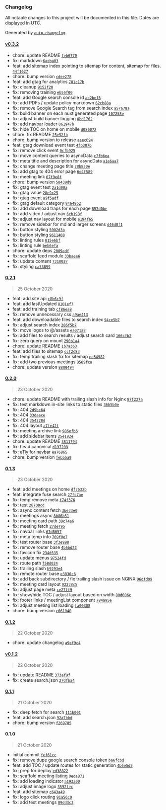 ### Changelog

All notable changes to this project will be documented in this file. Dates are displayed in UTC.

Generated by [`auto-changelog`](https://github.com/CookPete/auto-changelog).

#### [v0.3.2](https://github.com/ICJIA/icjia-irb-next/compare/0.2.1...v0.3.2)

- chore: update README [`feb6770`](https://github.com/ICJIA/icjia-irb-next/commit/feb67704b5bb839832872d64230beefd9537ad62)
- fix: markdown [`6aeba03`](https://github.com/ICJIA/icjia-irb-next/commit/6aeba031e55633a17cce768dd6fd9ef18f3e4280)
- feat: add sitemap index pointing to sitemap for content, sitemap for files. [`44f1627`](https://github.com/ICJIA/icjia-irb-next/commit/44f1627d36f72cad264830cddbc0f5c784e1b036)
- chore: bump version [`cdee278`](https://github.com/ICJIA/icjia-irb-next/commit/cdee27882e0dcc2108b852175c13f688601ce2fa)
- feat: add gtag for analytics [`781c17b`](https://github.com/ICJIA/icjia-irb-next/commit/781c17b11dcd9b3ab1a1e5df94731fb864f3027c)
- fix: cleanup [`9152f20`](https://github.com/ICJIA/icjia-irb-next/commit/9152f209d799e30fba6ba3be8552e36a7a835fe3)
- fix: removing training [`eb56f00`](https://github.com/ICJIA/icjia-irb-next/commit/eb56f00d6930cf3cfa87bd07b0e5c28452ce6ea9)
- feat: add Google search console id [`ac2bef5`](https://github.com/ICJIA/icjia-irb-next/commit/ac2bef5fbb0a0979669465ce76260632a8d89ead)
- fix: add PDFs / update policy markdown [`62cb88a`](https://github.com/ICJIA/icjia-irb-next/commit/62cb88a7636a8d9d9e854391c24c71fa1f19e5a9)
- fix: remove Google Search tag from search index [`a57a78a`](https://github.com/ICJIA/icjia-irb-next/commit/a57a78a0881188ff78566d50097266f46329308e)
- fix: build banner on each nuxt generated page [`107258e`](https://github.com/ICJIA/icjia-irb-next/commit/107258efe4d3269c7a889e44bff00c1ba7ffd804)
- fix: adjust build banner logging [`0bd1762`](https://github.com/ICJIA/icjia-irb-next/commit/0bd17622eef98275353a98c0d632673fe4387602)
- fix: add navbar loader [`061947b`](https://github.com/ICJIA/icjia-irb-next/commit/061947bd45653302e940e6894c42a5d1d30fdf97)
- fix: hide TOC on home on mobile [`d086072`](https://github.com/ICJIA/icjia-irb-next/commit/d086072cc9a61c7869c4fc6c532af2e71ed92383)
- chore: fix README [`25e52fb`](https://github.com/ICJIA/icjia-irb-next/commit/25e52fb6e9a505fcdb00664c0ac5fd210c35f469)
- chore: bump version to release [`aaec694`](https://github.com/ICJIA/icjia-irb-next/commit/aaec6947e0becaf9fa1069cff8a5162bbad67c51)
- feat: gtag download event test [`4fb307b`](https://github.com/ICJIA/icjia-irb-next/commit/4fb307bf33df4d2e4bc45aa48bc74d95c181a5e1)
- fix: remove click event [`0cfb925`](https://github.com/ICJIA/icjia-irb-next/commit/0cfb9259e155804cf470b97f6bc04285b69878e3)
- fix: move content queries to asyncData [`c7fb6ea`](https://github.com/ICJIA/icjia-irb-next/commit/c7fb6ea172ead1270a00a0eba2cfef5c9dd3e92d)
- fix: meta title and description for asyncData [`a1e6aa7`](https://github.com/ICJIA/icjia-irb-next/commit/a1e6aa76d2759f146e9d29c2dcc249eb58152a8b)
- fix: change meeting page title [`28b830e`](https://github.com/ICJIA/icjia-irb-next/commit/28b830ecc348e46758b3bd44928bcb8d63541f68)
- fix: add gtag to 404 error page [`6e4f589`](https://github.com/ICJIA/icjia-irb-next/commit/6e4f589ef9c57bebf098cf07e469e05449b2a816)
- fix: meeting link [`07f9e8f`](https://github.com/ICJIA/icjia-irb-next/commit/07f9e8f722d95ac1ebd0bad83980f4fa6561059c)
- chore: bump version [`58439d9`](https://github.com/ICJIA/icjia-irb-next/commit/58439d9d115f3ce84815f7757054fb9332ab70a2)
- fix: gtag event test [`2a1d00a`](https://github.com/ICJIA/icjia-irb-next/commit/2a1d00af5701b70745d33e34fc7cccfc12ff4eb9)
- fix: gtag value [`28e9c25`](https://github.com/ICJIA/icjia-irb-next/commit/28e9c25412cd6097490bac5899e19f0d49f028a2)
- fix: gtag event [`a9f5adf`](https://github.com/ICJIA/icjia-irb-next/commit/a9f5adf468985f52a87a3dd9707751347f4b4729)
- fix: gtag default category [`84648b2`](https://github.com/ICJIA/icjia-irb-next/commit/84648b2c094a94b2f2be4fb83e931bcde3e9dae8)
- fix: add download traps for each page [`857d0be`](https://github.com/ICJIA/icjia-irb-next/commit/857d0bedfdb6a5b7ebeba3a74fd783bb3b4d4b6d)
- fix: add video / adjust nav [`6cb198f`](https://github.com/ICJIA/icjia-irb-next/commit/6cb198f239d724d72b3d80ba04eefa0bbc31fc29)
- fix: adjust nav layout for mobile [`e194f65`](https://github.com/ICJIA/icjia-irb-next/commit/e194f654634daf6290df8f8dabde80626ecb90dc)
- fix: remove sidebar for md and larger screens [`d46d8f1`](https://github.com/ICJIA/icjia-irb-next/commit/d46d8f15b79be671653ed54a033b8e19c66e436d)
- fix: button styling [`5002d3a`](https://github.com/ICJIA/icjia-irb-next/commit/5002d3ab3de6a6b8da66bbec31f444e9b87a0ce7)
- fix: button styling [`9611408`](https://github.com/ICJIA/icjia-irb-next/commit/9611408e77f7f4dfec5bf2f13adf5d48fee066ae)
- fix: linting rules [`815e6bf`](https://github.com/ICJIA/icjia-irb-next/commit/815e6bf0452e89813d34628ac7eab25e9ec1f670)
- fix: linting rule [`beb6efa`](https://github.com/ICJIA/icjia-irb-next/commit/beb6efa65e0faf77ff3863c3bb032ebcda5713bd)
- chore: update deps [`2009adf`](https://github.com/ICJIA/icjia-irb-next/commit/2009adf8633f18d94b35ef9f94f3ef1221fd4eba)
- fix: scaffold feed module [`33baee6`](https://github.com/ICJIA/icjia-irb-next/commit/33baee61b753bb67cecae6d77e3caa1a7ed311c0)
- fix: update content [`7318027`](https://github.com/ICJIA/icjia-irb-next/commit/73180271c575f5c4b9caa944efa733fcf686653b)
- fix: styling [`ca53899`](https://github.com/ICJIA/icjia-irb-next/commit/ca5389918e22259e8280722a4a682b9cc076c76a)

#### [0.2.1](https://github.com/ICJIA/icjia-irb-next/compare/0.2.0...0.2.1)

> 25 October 2020

- feat: add site api [`c8b6c9f`](https://github.com/ICJIA/icjia-irb-next/commit/c8b6c9f30d812a89ec883ca25c1502c27b690328)
- feat: add lastUpdated [`8101ef7`](https://github.com/ICJIA/icjia-irb-next/commit/8101ef7fa6ca5e5ea532eb3fe340b4d10b04fe6d)
- feat: add training tab [`cf86ea8`](https://github.com/ICJIA/icjia-irb-next/commit/cf86ea805eeaa7e5d93e1a9a6b3371ccb2fa9544)
- fix: remove unnecessary css [`a9ae413`](https://github.com/ICJIA/icjia-irb-next/commit/a9ae4136780bf493cfa1a9ba7de8a477c125384e)
- feat: add downloadable files to search index [`94ce5b7`](https://github.com/ICJIA/icjia-irb-next/commit/94ce5b7a42c1cee36b9df76b2749b9067220aac7)
- fix: adjust search index [`286f5b7`](https://github.com/ICJIA/icjia-irb-next/commit/286f5b7296c79c11777366e163af4081c9179687)
- fix: move logos to @/assets [`ea071a8`](https://github.com/ICJIA/icjia-irb-next/commit/ea071a8ac6cd8848e8acb5f71b7071a1d4995222)
- fix: add files to search results / adjust search card [`166cfb2`](https://github.com/ICJIA/icjia-irb-next/commit/166cfb2fa01b070d709fff2919a6ae6f684d02f9)
- fix: zero query on mount [`290b1a4`](https://github.com/ICJIA/icjia-irb-next/commit/290b1a4beb17bc05b405cd0f3e51e529e93deb9c)
- chore: update README [`1b7a363`](https://github.com/ICJIA/icjia-irb-next/commit/1b7a363a00210e462e93a1ff40b87fec88fd4641)
- feat: add files to sitemap [`ccf2c83`](https://github.com/ICJIA/icjia-irb-next/commit/ccf2c8377051b670e79d9f423bee44f1e7e875d4)
- fix: temp trailing slash fix for sitemap [`ee54982`](https://github.com/ICJIA/icjia-irb-next/commit/ee54982aee7c7d70327d651e4ca94f3e268450e2)
- fix: add two previous meetings [`8589fca`](https://github.com/ICJIA/icjia-irb-next/commit/8589fca95c9bbfd9ef38f080e531ac9777a6f131)
- chore: update version [`8800494`](https://github.com/ICJIA/icjia-irb-next/commit/8800494f427a66282b21d3763f5f1978877e931a)

#### [0.2.0](https://github.com/ICJIA/icjia-irb-next/compare/0.1.3...0.2.0)

> 23 October 2020

- chore: update README with trailing slash info for Nginx [`87f227a`](https://github.com/ICJIA/icjia-irb-next/commit/87f227abdbea5646c2680a7ace93359e04190b30)
- fix: test markdown in-site links to static files [`36b5b0e`](https://github.com/ICJIA/icjia-irb-next/commit/36b5b0ec6029fcd25cc8f3b532204e839cda457c)
- fix: 404 [`2d9bc64`](https://github.com/ICJIA/icjia-irb-next/commit/2d9bc640584c3f6969cb91b17aa52c34a2daf2a4)
- fix: 404 [`33daece`](https://github.com/ICJIA/icjia-irb-next/commit/33daece3faf9fb07a9ed49ae457d0964c86c50f7)
- fix: 404 [`354228d`](https://github.com/ICJIA/icjia-irb-next/commit/354228d2cc485427e286a74bf122df1226674901)
- fix: 404 layout [`a7fe42f`](https://github.com/ICJIA/icjia-irb-next/commit/a7fe42ffae356d9e49809aacf59e6960bcc19934)
- fix: meeting archive link [`986efb6`](https://github.com/ICJIA/icjia-irb-next/commit/986efb692ca64312516eb88ac2d46d78d5369684)
- fix: add sidebar items [`25e182e`](https://github.com/ICJIA/icjia-irb-next/commit/25e182e56341dbc4fcce4fb30addd8aa1798da49)
- chore: update README [`3811794`](https://github.com/ICJIA/icjia-irb-next/commit/3811794baae674741cc05b8f941aae04134bb7ad)
- fix: head canonical [`d137208`](https://github.com/ICJIA/icjia-irb-next/commit/d137208b35fa62a994ab9d85e550de6f7cf55043)
- fix: a11y for navbar [`ea76965`](https://github.com/ICJIA/icjia-irb-next/commit/ea769653144d1f948b5970ed556a801ef32374d8)
- chore: bump version [`febbba9`](https://github.com/ICJIA/icjia-irb-next/commit/febbba99d13f1b23cc42afbc06378a1440548d05)

#### [0.1.3](https://github.com/ICJIA/icjia-irb-next/compare/0.1.2...0.1.3)

> 23 October 2020

- feat: add meetings on home [`df2632b`](https://github.com/ICJIA/icjia-irb-next/commit/df2632bd93dacbd0dc5820fe0a4948211f4ffec9)
- feat: integrate fuse search [`27fc7ae`](https://github.com/ICJIA/icjia-irb-next/commit/27fc7aecaeeb02b53b36c10834280908e3d53887)
- fix: temp remove meta [`f74f376`](https://github.com/ICJIA/icjia-irb-next/commit/f74f3761d7d86db582c197cba0361e7e38b8d36d)
- fix: test [`28709cd`](https://github.com/ICJIA/icjia-irb-next/commit/28709cd48ee9175e2adc7951fe1a0047a35eab2a)
- fix: async content fetch [`3be33e0`](https://github.com/ICJIA/icjia-irb-next/commit/3be33e05e41c67cd1740c032bc5df1674a1c4d9e)
- fix: meetings async [`8b86b51`](https://github.com/ICJIA/icjia-irb-next/commit/8b86b51aae01c1268b2d4eb020c53e18cdd3cd13)
- fix: meeting card path [`39c74a6`](https://github.com/ICJIA/icjia-irb-next/commit/39c74a6e5aa7b99e387709c6d6973d4985cb96c9)
- fix: meeting fetch [`27de795`](https://github.com/ICJIA/icjia-irb-next/commit/27de795677ef3c5a7b58de949eaf04ae45ed3d2d)
- fix: navbar links [`67d8657`](https://github.com/ICJIA/icjia-irb-next/commit/67d86572834a31bc1dcc2a1f8ce136f50097d5a6)
- fix: meta temp info [`769f0e7`](https://github.com/ICJIA/icjia-irb-next/commit/769f0e728ea7fbcd68cd73a51569695b019a6f9f)
- fix: test router base [`3f3e998`](https://github.com/ICJIA/icjia-irb-next/commit/3f3e998a499d56cc5c7c3bff9b69d7014ac22e70)
- fix: remove router base [`4b6bd22`](https://github.com/ICJIA/icjia-irb-next/commit/4b6bd22ac8b8d6557408ffe67a1acc723176e9ef)
- fix: favicon fix [`234d635`](https://github.com/ICJIA/icjia-irb-next/commit/234d6350e500bc2a8748a6c8ea9abc3e051d8a56)
- fix: update menus [`97524fd`](https://github.com/ICJIA/icjia-irb-next/commit/97524fde850816c63c48a4c264a9a190eaf7b43d)
- fix: route path [`f58d024`](https://github.com/ICJIA/icjia-irb-next/commit/f58d02402c6d2ede0bed12de6423c244c2b90a6b)
- fix: trailing slash [`b9293e4`](https://github.com/ICJIA/icjia-irb-next/commit/b9293e4dcffd35328f4d5c3100e4ae62eee3238f)
- fix: remote router base [`e3830c6`](https://github.com/ICJIA/icjia-irb-next/commit/e3830c62050e898048e7ed8cdddd487af7b5458c)
- fix: add back subdirectory / fix trailing slash issue on NGINX [`96dfd99`](https://github.com/ICJIA/icjia-irb-next/commit/96dfd99a384dfebd2086e88d711dc22906adab8c)
- fix: meeting card layout [`02238c5`](https://github.com/ICJIA/icjia-irb-next/commit/02238c5e3105c3d74511cf724c2f4dd08831ef7d)
- fix: adjust page meta [`ce27ff9`](https://github.com/ICJIA/icjia-irb-next/commit/ce27ff99736101d9a7384344bc22e995ea58ba59)
- fix: show/hide TOC / adjust layout based on width [`80d006c`](https://github.com/ICJIA/icjia-irb-next/commit/80d006cb1189d911abaef9cf726cf3b4a5cb3bed)
- fix: footer links / meetingList component [`784a95e`](https://github.com/ICJIA/icjia-irb-next/commit/784a95eb612b3ddddb1496eda6d243b71605cada)
- fix: adjust meeting list loading [`fa00308`](https://github.com/ICJIA/icjia-irb-next/commit/fa00308b2fde67228a5a47e2e0ebc683d957da12)
- chore: bump version [`c661040`](https://github.com/ICJIA/icjia-irb-next/commit/c661040f4f827ae4b44bbd095498de04ddfe2d03)

#### [0.1.2](https://github.com/ICJIA/icjia-irb-next/compare/v0.1.2...0.1.2)

> 22 October 2020

- chore: update changelog [`a9ef9c4`](https://github.com/ICJIA/icjia-irb-next/commit/a9ef9c4c6939e0d334c2213179402959c1c6d684)

#### [v0.1.2](https://github.com/ICJIA/icjia-irb-next/compare/0.1.1...v0.1.2)

> 22 October 2020

- fix: update README [`373af9f`](https://github.com/ICJIA/icjia-irb-next/commit/373af9fe0fd161c4f05cded3860c4c0b8b644d10)
- fix: create search.json [`27dfba4`](https://github.com/ICJIA/icjia-irb-next/commit/27dfba45d665c621e89c4fd96caef4a64507de86)

#### [0.1.1](https://github.com/ICJIA/icjia-irb-next/compare/0.1.0...0.1.1)

> 21 October 2020

- fix: deep fetch for search [`111b001`](https://github.com/ICJIA/icjia-irb-next/commit/111b0016e100d5e8cdb2185463b674d57cecd0a8)
- feat: add search.json [`92a7bbd`](https://github.com/ICJIA/icjia-irb-next/commit/92a7bbd39b35441a6d58e0e8833b9f1d96134b7e)
- chore: bump version [`f269785`](https://github.com/ICJIA/icjia-irb-next/commit/f2697855c74d549991785a1bcab60b5cc9c754ff)

#### 0.1.0

> 21 October 2020

- initial commit [`fef61cc`](https://github.com/ICJIA/icjia-irb-next/commit/fef61cce350a5d1be4407f7d8d09f71ec0fd6968)
- fix: remove dupe google search console token [`ba6fcbd`](https://github.com/ICJIA/icjia-irb-next/commit/ba6fcbd215dd04ca3fae263fd7f39f1c4af7c554)
- feat: add TOC / update routes for static generation [`4b6e5d5`](https://github.com/ICJIA/icjia-irb-next/commit/4b6e5d5eff476f4299e6219b645876eef5c4adf7)
- fix: prep for deploy [`ed38822`](https://github.com/ICJIA/icjia-irb-next/commit/ed38822f51eda811116ac1aa9901d59baab4b8b4)
- fix: scaffold meeting listing [`0eda871`](https://github.com/ICJIA/icjia-irb-next/commit/0eda8713889d21d6836cfdab96965863c28f2dfe)
- fix: add loading indicator [`a193a00`](https://github.com/ICJIA/icjia-irb-next/commit/a193a00d98612bcacef7e727b495512cfbfb3ea8)
- fix: adjust image logo [`3592fec`](https://github.com/ICJIA/icjia-irb-next/commit/3592fecb144f40d213111238f6d6a7b7222fa8ee)
- feat: add sitemap [`c643a49`](https://github.com/ICJIA/icjia-irb-next/commit/c643a490a6c709379637da1e96f4b27a9e507aad)
- fix: logo click routing [`91a56c0`](https://github.com/ICJIA/icjia-irb-next/commit/91a56c0e0cec196c768552043b136f98ade508c8)
- fix: add test meetings [`09dd3c3`](https://github.com/ICJIA/icjia-irb-next/commit/09dd3c3de127fecf3433e8597233f2893e1e8746)
